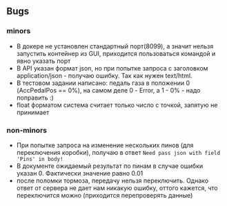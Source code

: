 ## Bugs

### minors

- В докере не установлен стандартный порт(8099), а значит нельзя запустить контейнер из GUI, приходится пользоваться командой и явно указать порт
- В API указан формат json, но при попытке запроса с заголовком application/json - получаю ошибку. Так как нужен text/html. 
- В тестовом задании написано: педаль газа в положении 0 (AccPedalPos == 0%), на самом деле 0 - Error, а 1 - 0% - надо поправить :)
- float форматом система считает только число с точкой, запятую не принимает

### non-minors
- При попытке запроса на изменение нескольких пинов (для переключения коробки), получаю в ответ `Need pass json with field 'Pins' in body!`
- В документе ожидаемый результат по пинам в случае ошибки указан 0. Фактически значение равно 0.01
- после поломки тормоза, передачу нельзя переключить. Однако ответ от сервера не дает нам никакую ошибку, оттого кажется, что переключится можно (приходится перепроверять данные)